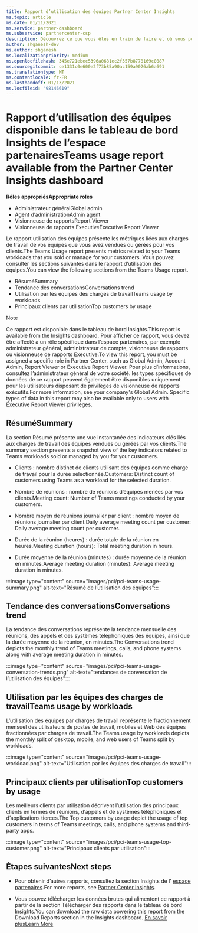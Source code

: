 ```yaml
---
title: Rapport d’utilisation des équipes Partner Center Insights
ms.topic: article
ms.date: 01/11/2021
ms.service: partner-dashboard
ms.subservice: partnercenter-csp
description: Découvrez ce que vous êtes en train de faire et où vous pouvez améliorer l’utilisation des abonnements aux équipes que vous vendez ou gérez pour vos clients.
author: shganesh-dev
ms.author: shganesh
ms.localizationpriority: medium
ms.openlocfilehash: 345e721ebec5396a0681ec2f357b8778169c0887
ms.sourcegitcommit: ce1331c0e600e2f73b85a90ac159a9026ab6a691
ms.translationtype: MT
ms.contentlocale: fr-FR
ms.lasthandoff: 01/13/2021
ms.locfileid: "98146619"
---
```

# <a name="teams-usage-report-available-from-the-partner-center-insights-dashboard"></a><span data-ttu-id="66761-103">Rapport d’utilisation des équipes disponible dans le tableau de bord Insights de l’espace partenaires</span><span class="sxs-lookup"><span data-stu-id="66761-103">Teams usage report available from the Partner Center Insights dashboard</span></span>

<span data-ttu-id="66761-104">**Rôles appropriés**</span><span class="sxs-lookup"><span data-stu-id="66761-104">**Appropriate roles**</span></span>
- <span data-ttu-id="66761-105">Administrateur général</span><span class="sxs-lookup"><span data-stu-id="66761-105">Global admin</span></span>
- <span data-ttu-id="66761-106">Agent d’administration</span><span class="sxs-lookup"><span data-stu-id="66761-106">Admin agent</span></span>
- <span data-ttu-id="66761-107">Visionneuse de rapports</span><span class="sxs-lookup"><span data-stu-id="66761-107">Report Viewer</span></span>
- <span data-ttu-id="66761-108">Visionneuse de rapports Executive</span><span class="sxs-lookup"><span data-stu-id="66761-108">Executive Report Viewer</span></span>

<span data-ttu-id="66761-109">Le rapport utilisation des équipes présente les métriques liées aux charges de travail de vos équipes que vous avez vendues ou gérées pour vos clients.</span><span class="sxs-lookup"><span data-stu-id="66761-109">The Teams Usage report presents metrics related to your Teams workloads that you sold or manage for your customers.</span></span> <span data-ttu-id="66761-110">Vous pouvez consulter les sections suivantes dans le rapport d’utilisation des équipes.</span><span class="sxs-lookup"><span data-stu-id="66761-110">You can view the following sections from the Teams Usage report.</span></span>

- <span data-ttu-id="66761-111">Résumé</span><span class="sxs-lookup"><span data-stu-id="66761-111">Summary</span></span>
- <span data-ttu-id="66761-112">Tendance des conversations</span><span class="sxs-lookup"><span data-stu-id="66761-112">Conversations trend</span></span>
- <span data-ttu-id="66761-113">Utilisation par les équipes des charges de travail</span><span class="sxs-lookup"><span data-stu-id="66761-113">Teams usage by workloads</span></span>
- <span data-ttu-id="66761-114">Principaux clients par utilisation</span><span class="sxs-lookup"><span data-stu-id="66761-114">Top customers by usage</span></span>

 > [!NOTE]
 > <span data-ttu-id="66761-115">Ce rapport est disponible dans le tableau de bord Insights.</span><span class="sxs-lookup"><span data-stu-id="66761-115">This report is available from the Insights dashboard.</span></span> <span data-ttu-id="66761-116">Pour afficher ce rapport, vous devez être affecté à un rôle spécifique dans l’espace partenaires, par exemple administrateur général, administrateur de compte, visionneuse de rapports ou visionneuse de rapports Executive.</span><span class="sxs-lookup"><span data-stu-id="66761-116">To view this report, you must be assigned a specific role in Partner Center, such as Global Admin, Account Admin, Report Viewer or Executive Report Viewer.</span></span> <span data-ttu-id="66761-117">Pour plus d’informations, consultez l’administrateur général de votre société. les types spécifiques de données de ce rapport peuvent également être disponibles uniquement pour les utilisateurs disposant de privilèges de visionneuse de rapports exécutifs.</span><span class="sxs-lookup"><span data-stu-id="66761-117">For more information, see your company's Global Admin. Specific types of data in this report may also be available only to users with Executive Report Viewer privileges.</span></span>

## <a name="summary"></a><span data-ttu-id="66761-118">Résumé</span><span class="sxs-lookup"><span data-stu-id="66761-118">Summary</span></span>

<span data-ttu-id="66761-119">La section Résumé présente une vue instantanée des indicateurs clés liés aux charges de travail des équipes vendues ou gérées par vos clients.</span><span class="sxs-lookup"><span data-stu-id="66761-119">The summary section presents a snapshot view of the key indicators related to Teams workloads sold or managed by you for your customers.</span></span>  

- <span data-ttu-id="66761-120">Clients : nombre distinct de clients utilisant des équipes comme charge de travail pour la durée sélectionnée.</span><span class="sxs-lookup"><span data-stu-id="66761-120">Customers: Distinct count of customers using Teams as a workload for the selected duration.</span></span>

- <span data-ttu-id="66761-121">Nombre de réunions : nombre de réunions d’équipes menées par vos clients.</span><span class="sxs-lookup"><span data-stu-id="66761-121">Meeting count: Number of Teams meetings conducted by your customers.</span></span>

- <span data-ttu-id="66761-122">Nombre moyen de réunions journalier par client : nombre moyen de réunions journalier par client.</span><span class="sxs-lookup"><span data-stu-id="66761-122">Daily average meeting count per customer: Daily average meeting count per customer.</span></span> 

- <span data-ttu-id="66761-123">Durée de la réunion (heures) : durée totale de la réunion en heures.</span><span class="sxs-lookup"><span data-stu-id="66761-123">Meeting duration (hours): Total meeting duration in hours.</span></span> 

- <span data-ttu-id="66761-124">Durée moyenne de la réunion (minutes) : durée moyenne de la réunion en minutes.</span><span class="sxs-lookup"><span data-stu-id="66761-124">Average meeting duration (minutes): Average meeting duration in minutes.</span></span> 

:::image type="content" source="images/pci/pci-teams-usage-summary.png" alt-text="Résumé de l’utilisation des équipes":::

## <a name="conversations-trend"></a><span data-ttu-id="66761-126">Tendance des conversations</span><span class="sxs-lookup"><span data-stu-id="66761-126">Conversations trend</span></span>

<span data-ttu-id="66761-127">La tendance des conversations représente la tendance mensuelle des réunions, des appels et des systèmes téléphoniques des équipes, ainsi que la durée moyenne de la réunion, en minutes.</span><span class="sxs-lookup"><span data-stu-id="66761-127">The Conversations trend depicts the monthly trend of Teams meetings, calls, and phone systems along with average meeting duration in minutes.</span></span>

:::image type="content" source="images/pci/pci-teams-usage-conversation-trends.png" alt-text="tendances de conversation de l’utilisation des équipes":::

## <a name="teams-usage-by-workloads"></a><span data-ttu-id="66761-129">Utilisation par les équipes des charges de travail</span><span class="sxs-lookup"><span data-stu-id="66761-129">Teams usage by workloads</span></span>

<span data-ttu-id="66761-130">L’utilisation des équipes par charges de travail représente le fractionnement mensuel des utilisateurs de postes de travail, mobiles et Web des équipes fractionnées par charges de travail.</span><span class="sxs-lookup"><span data-stu-id="66761-130">The Teams usage by workloads depicts the monthly split of desktop, mobile, and web users of Teams split by workloads.</span></span>

:::image type="content" source="images/pci/pci-teams-usage-workload.png" alt-text="Utilisation par les équipes des charges de travail":::

## <a name="top-customers-by-usage"></a><span data-ttu-id="66761-132">Principaux clients par utilisation</span><span class="sxs-lookup"><span data-stu-id="66761-132">Top customers by usage</span></span>

<span data-ttu-id="66761-133">Les meilleurs clients par utilisation décrivent l’utilisation des principaux clients en termes de réunions, d’appels et de systèmes téléphoniques et d’applications tierces.</span><span class="sxs-lookup"><span data-stu-id="66761-133">The Top customers by usage depict the usage of top customers in terms of Teams meetings, calls, and phone systems and third-party apps.</span></span>

:::image type="content" source="images/pci/pci-teams-usage-top-customer.png" alt-text="Principaux clients par utilisation":::

## <a name="next-steps"></a><span data-ttu-id="66761-135">Étapes suivantes</span><span class="sxs-lookup"><span data-stu-id="66761-135">Next steps</span></span>

- <span data-ttu-id="66761-136">Pour obtenir d’autres rapports, consultez la section Insights de l' [espace partenaires](partner-center-insights.md).</span><span class="sxs-lookup"><span data-stu-id="66761-136">For more reports, see [Partner Center Insights](partner-center-insights.md).</span></span>

- <span data-ttu-id="66761-137">Vous pouvez télécharger les données brutes qui alimentent ce rapport à partir de la section Télécharger des rapports dans le tableau de bord Insights.</span><span class="sxs-lookup"><span data-stu-id="66761-137">You can download the raw data powering this report from the Download Reports section in the Insights dashboard.</span></span> [<span data-ttu-id="66761-138">En savoir plus</span><span class="sxs-lookup"><span data-stu-id="66761-138">Learn More</span></span>](pci-download-reports.md) 
